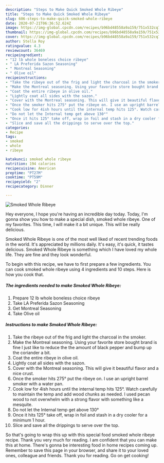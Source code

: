 ```yaml
---
description: "Steps to Make Quick Smoked Whole Ribeye"
title: "Steps to Make Quick Smoked Whole Ribeye"
slug: 606-steps-to-make-quick-smoked-whole-ribeye
date: 2020-07-21T06:36:52.624Z
image: https://img-global.cpcdn.com/recipes/b96bd48558a9a159/751x532cq70/smoked-whole-ribeye-recipe-main-photo.jpg
thumbnail: https://img-global.cpcdn.com/recipes/b96bd48558a9a159/751x532cq70/smoked-whole-ribeye-recipe-main-photo.jpg
cover: https://img-global.cpcdn.com/recipes/b96bd48558a9a159/751x532cq70/smoked-whole-ribeye-recipe-main-photo.jpg
author: Stella Roy
ratingvalue: 4.3
reviewcount: 36469
recipeingredient:
- "12 lb whole boneless choice ribeye"
- " LA Preferida Sazon Seasoning"
- " Montreal Seasoning"
- " Olive oil"
recipeinstructions:
- "Take the ribeye out of the frig and light the charcoal in the smoker."
- "Make the Montreal seasoning. Using your favorite store bought brand is fine I just like to reduce the the amount of black pepper and bump up the coriander a bit."
- "Coat the entire ribeye in olive oil."
- "Lightly coat all sides with the sazon."
- "Cover with the Montreal seasoning. This will give it beautiful flavor and a nice crust."
- "Once the smoker hits 275° put the ribeye on. I use an upright barrel smoker with a water pan."
- "Cook low for 4ish hours until the internal temp hits 125°. Watch carefully to maintain the temp and add wood chunks as needed. I used pecan wood to not overwhelm with a strong flavor with something like a mesquite."
- "Do not let the Internal temp get above 130°"
- "Once it hits 125° take off, wrap in foil and stash in a dry cooler for a minimum 1 hour."
- "Slice and save all the drippings to serve over the top."
categories:
- Recipe
tags:
- smoked
- whole
- ribeye

katakunci: smoked whole ribeye 
nutrition: 194 calories
recipecuisine: American
preptime: "PT27M"
cooktime: "PT59M"
recipeyield: "2"
recipecategory: Dinner

---
```



![Smoked Whole Ribeye](https://img-global.cpcdn.com/recipes/b96bd48558a9a159/751x532cq70/smoked-whole-ribeye-recipe-main-photo.jpg)

Hey everyone, I hope you're having an incredible day today. Today, I'm gonna show you how to make a special dish, smoked whole ribeye. One of my favorites. This time, I will make it a bit unique. This will be really delicious.

Smoked Whole Ribeye is one of the most well liked of recent trending foods in the world. It's appreciated by millions daily. It's easy, it's quick, it tastes delicious. Smoked Whole Ribeye is something which I have loved my whole life. They are fine and they look wonderful.




To begin with this recipe, we have to first prepare a few ingredients. You can cook smoked whole ribeye using 4 ingredients and 10 steps. Here is how you cook that.

<!--inarticleads1-->

##### The ingredients needed to make Smoked Whole Ribeye:

1. Prepare 12 lb whole boneless choice ribeye
1. Take  LA Preferida Sazon Seasoning
1. Get  Montreal Seasoning
1. Take  Olive oil




<!--inarticleads2-->

##### Instructions to make Smoked Whole Ribeye:

1. Take the ribeye out of the frig and light the charcoal in the smoker.
1. Make the Montreal seasoning. Using your favorite store bought brand is fine I just like to reduce the the amount of black pepper and bump up the coriander a bit.
1. Coat the entire ribeye in olive oil.
1. Lightly coat all sides with the sazon.
1. Cover with the Montreal seasoning. This will give it beautiful flavor and a nice crust.
1. Once the smoker hits 275° put the ribeye on. I use an upright barrel smoker with a water pan.
1. Cook low for 4ish hours until the internal temp hits 125°. Watch carefully to maintain the temp and add wood chunks as needed. I used pecan wood to not overwhelm with a strong flavor with something like a mesquite.
1. Do not let the Internal temp get above 130°
1. Once it hits 125° take off, wrap in foil and stash in a dry cooler for a minimum 1 hour.
1. Slice and save all the drippings to serve over the top.




So that's going to wrap this up with this special food smoked whole ribeye recipe. Thank you very much for reading. I am confident that you can make this at home. There's gonna be interesting food in home recipes coming up. Remember to save this page in your browser, and share it to your loved ones, colleague and friends. Thank you for reading. Go on get cooking!
